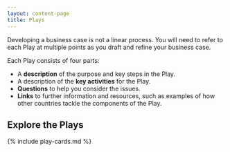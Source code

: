 ```yaml
---
layout: content-page
title: Plays
---
```


<p>Developing a business case is not a linear process. You will need to refer to each Play at multiple points as you draft and refine your business case.</p>
<p>Each Play consists of four parts:</p>
<ul>
<li>A <strong>description</strong> of the purpose and key steps in the Play.</li>
<li>A description of the <strong>key activities</strong> for the Play.</li>
<li><strong>Questions</strong> to help you consider the issues.</li>
<li><strong>Links</strong> to further information and resources, such as examples of how other countries tackle the components of the Play.</li>
</ul>
<h2>Explore the Plays</h2>

{% include play-cards.md %}